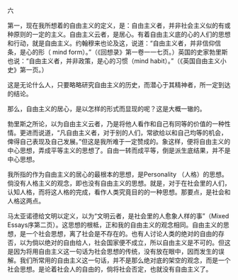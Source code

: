 六

  

第一，现在我所想着的自由主义的定义，是：自由主义者，并非社会主义似的有或种原则的一定的主义。自由主义云者，是居心。有着自由主义底的心的人们的思想和行动，就是自由主义。约翰穆来也论及这，说道：“自由主义者，并非信仰信条，是心的形（ mind form）。”（《回想录》第一卷一一七页。）英国的史家勃里斯也说：“自由主义者，并非政策，是心的习惯（mind habit）。”（《英国自由主义小史》第一页。）

这是无论什么人，只要略略研究自由主义的历史，而潜心于其精神者，所一定到达的结论。

那么，自由主义的居心，是以怎样的形式而显现的呢？这是大概一辙的。

勃里斯之所论，以为自由主义云者，乃是将他人看作和自己有同等的价值的一种性情。更进而说道，“凡自由主义者，对于别的人们，常欲给以和自己均等的机会，俾得自己表现及自己发展。”但这是我所难于一定赞成的。象这样，便将自由主义的中心思想，弄成平等主义的思想了。自由一转而成平等，倒是派生底结果，并不是中心思想。

我所指的作为自由主义的居心的最根本的思想，是Personality （人格）的思想。倘没有人格主义的观念，即也没有自由主义的思想。就是，对于在社会里的人们，认知人格，而将这人格的完成，看作人类究竟目的的一种思想。那要点，是社会和人格这两点。

马太亚诺德给文明以定义，以为“文明云者，是社会里的人愈象人样的事”（Mixed Essays序第二页）。这思想的根柢，正和我的自由主义的观念相同。自由主义的思想，是一个社会思想，离了社会是不存在的。也有人讨论人类的绝对的自由的存否，以为倘以绝对的自由给人，社会国家便不成立，所以自由主义是不可的。但这是因为将用自由主义这一句话为社会思想的传统，没有放在眼中，因而发生的误解。我们所常用的自由主义这一句话，并不是那么绝对底的架空的观念，而是一个社会思想。是论着社会人的自由的，倘将社会否定，也就没有自由主义了。